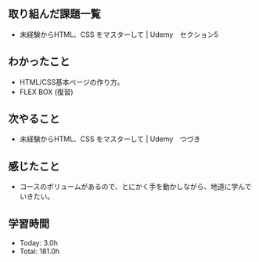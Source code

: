 ## 取り組んだ課題一覧
- 未経験からHTML、CSS をマスターして | Udemy　セクション5
## わかったこと
- HTML/CSS基本ページの作り方。
- FLEX BOX (復習)
## 次やること
- 未経験からHTML、CSS をマスターして | Udemy　つづき
## 感じたこと
- コースのボリュームがあるので、とにかく手を動かしながら、地道に学んでいきたい。
## 学習時間
- Today: 3.0h
- Total: 181.0h
